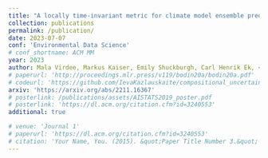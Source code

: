 ```yaml
---
title: "A locally time-invariant metric for climate model ensemble predictions of extreme risk"
collection: publications
permalink: /publication/
date: 2023-07-07
conf: 'Environmental Data Science'
# conf_shortname: ACM MM
year: 2023
author: Mala Virdee, Markus Kaiser, Emily Shuckburgh, Carl Henrik Ek, <strong>Ieva Kazlauskaite</strong> 
# paperurl: 'http://proceedings.mlr.press/v119/bodin20a/bodin20a.pdf'
# codeurl: 'https://github.com/IevaKazlauskaite/compositional_uncertainty'
arxiv: 'https://arxiv.org/abs/2211.16367'
# posterlink: /publications/assets/AISTATS2019_poster.pdf
# posterlink: 'https://dl.acm.org/citation.cfm?id=3240553'
additional: true

# venue: 'Journal 1'
# paperurl: 'https://dl.acm.org/citation.cfm?id=3240553'
# citation: 'Your Name, You. (2015). &quot;Paper Title Number 3.&quot; <i>Journal 1</i>. 1(3).'
---
```

